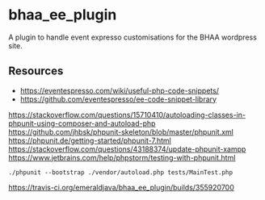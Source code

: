 # bhaa_ee_plugin
A plugin to handle event expresso customisations for the BHAA wordpress site.

## Resources

- https://eventespresso.com/wiki/useful-php-code-snippets/
- https://github.com/eventespresso/ee-code-snippet-library

https://stackoverflow.com/questions/15710410/autoloading-classes-in-phpunit-using-composer-and-autoload-php
https://github.com/jhbsk/phpunit-skeleton/blob/master/phpunit.xml
https://phpunit.de/getting-started/phpunit-7.html
https://stackoverflow.com/questions/43188374/update-phpunit-xampp
https://www.jetbrains.com/help/phpstorm/testing-with-phpunit.html

    ./phpunit --bootstrap ./vendor/autoload.php tests/MainTest.php

https://travis-ci.org/emeraldjava/bhaa_ee_plugin/builds/355920700

